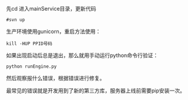 先cd 进入mainService目录，更新代码

```
#svn up
```

生产环境使用gunicorn，重启方法使用：

```
kill -HUP PPID号码
```

如果出现启动后总是退出，那么就用手动运行python命令行验证：

```
python runEngine.py
```

然后观察报什么错误，根据错误进行修复。

最常见的错误就是开发用到了新的第三方库，服务器上线前需要pip安装一次。

